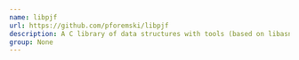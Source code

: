 ```yaml
---
name: libpjf
url: https://github.com/pforemski/libpjf
description: A C library of data structures with tools (based on libasn).
group: None
---
```

